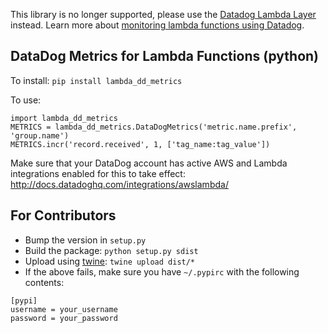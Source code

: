 This library is no longer supported, please use the [Datadog Lambda Layer](https://github.com/DataDog/datadog-lambda-layer-python) instead. Learn more about [monitoring lambda functions using Datadog](https://docs.datadoghq.com/integrations/amazon_lambda/).

## DataDog Metrics for Lambda Functions (python)

To install: `pip install lambda_dd_metrics`

To use:
```
import lambda_dd_metrics
METRICS = lambda_dd_metrics.DataDogMetrics('metric.name.prefix', 'group.name')
METRICS.incr('record.received', 1, ['tag_name:tag_value'])
```

Make sure that your DataDog account has active AWS and Lambda integrations enabled for this to take effect:
http://docs.datadoghq.com/integrations/awslambda/

## For Contributors
* Bump the version in `setup.py`
* Build the package: `python setup.py sdist`
* Upload using [twine](https://pypi.python.org/pypi/twine): `twine upload dist/*`
* If the above fails, make sure you have `~/.pypirc` with the following contents:
```
[pypi]
username = your_username
password = your_password
```
